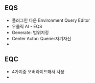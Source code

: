 ## EQS
- 플러그인 다운 Environment Query Editor
- 우클릭 AI - EQS
- Generate: 범위지정
- Center Actor: Querier자기자신
- 

## EQC
- 4가지중 오버라이드해서 사용
- 